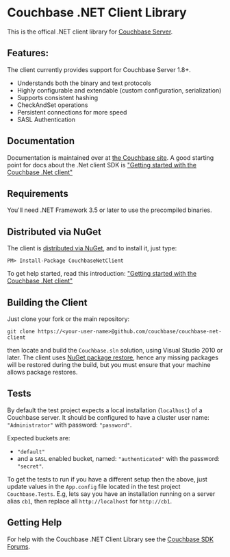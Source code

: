 # Couchbase .NET Client Library

This is the offical .NET client library for [Couchbase Server](http://couchbase.com).

## Features:

The client currently provides support for Couchbase Server 1.8+.

* Understands both the binary and text protocols
* Highly configurable and extendable (custom configuration, serialization)
* Supports consistent hashing
* CheckAndSet operations
* Persistent connections for more speed
* SASL Authentication

## Documentation
Documentation is maintained over at [the Couchbase site](http://www.couchbase.com/documentation). A good starting point for docs about the .Net client SDK is ["Getting started with the Couchbase .Net client"](http://www.couchbase.com/communities/net/getting-started)

## Requirements
You'll need .NET Framework 3.5 or later to use the precompiled binaries.

## Distributed via NuGet
The client is [distributed via NuGet](https://nuget.org/packages/CouchbaseNetClient/), and to install it, just type:

    PM> Install-Package CouchbaseNetClient

To get help started, read this introduction: ["Getting started with the Couchbase .Net client"](http://www.couchbase.com/communities/net/getting-started)

## Building the Client

Just clone your fork or the main repository:

    git clone https://<your-user-name>@github.com/couchbase/couchbase-net-client

then locate and build the `Couchbase.sln` solution, using Visual Studio 2010 or later. The client uses [NuGet package restore](http://docs.nuget.org/docs/workflows/using-nuget-without-committing-packages), hence any missing packages will be restored during the build, but you must ensure that your machine allows package restores.

## Tests
By default the test project expects a local installation (`localhost`) of a Couchbase server. It should be configured to have a cluster user name: `"Administrator"` with password: `"password"`.

Expected buckets are:

- `"default"`
- and a `SASL` enabled bucket, named: `"authenticated"` with the password: `"secret"`.

To get the tests to run if you have a different setup then the above, just update values in the `App.config` file located in the test project `Couchbase.Tests`. E.g, lets say you have an installation running on a server alias `cb1`, then replace all `http://localhost` for `http://cb1`.

## Getting Help

For help with the Couchbase .NET Client Library see the [Couchbase SDK Forums](http://www.couchbase.com/forums/sdks/sdks).
